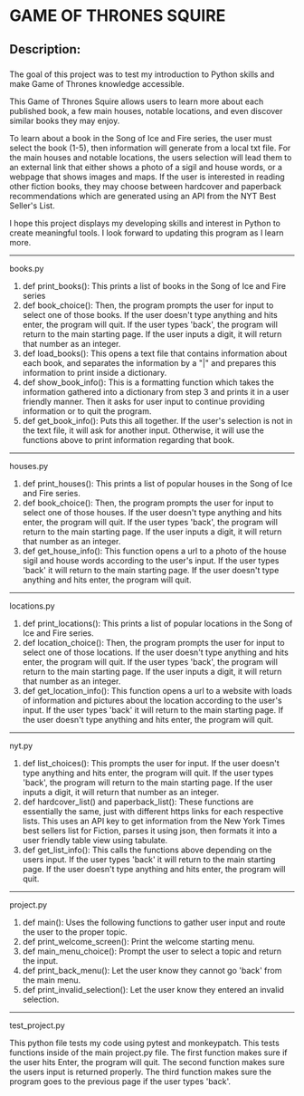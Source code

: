 # GAME OF THRONES SQUIRE
## Description:
###

The goal of this project was to test my introduction to Python skills and make Game of Thrones knowledge accessible.

This Game of Thrones Squire allows users to learn more about each published book, a few main houses, notable locations, and even discover similar books they may enjoy.

To learn about a book in the Song of Ice and Fire series, the user must select the book (1-5), then information will generate from a local txt file. For the main houses and notable locations, the users selection will lead them to an external link that either shows a photo of a sigil and house words, or a webpage that shows images and maps. If the user is interested in reading other fiction books, they may choose between hardcover and paperback recommendations which are generated using an API from the NYT Best Seller's List.

I hope this project displays my developing skills and interest in Python to create meaningful tools. I look forward to updating this program as I learn more.

____
books.py

1. def print_books(): This prints a list of books in the Song of Ice and Fire series
2. def book_choice(): Then, the program prompts the user for input to select one of those books. If the user doesn't type anything and hits enter, the program will quit. If the user types 'back', the program will return to the main starting page. If the user inputs a digit, it will return that number as an integer.
3. def load_books(): This opens a text file that contains information about each book, and separates the information by a "|" and prepares this information to print inside a dictionary.
4. def show_book_info(): This is a formatting function which takes the information gathered into a dictionary from step 3 and prints it in a user friendly manner. Then it asks for user input to continue providing information or to quit the program.
5. def get_book_info(): Puts this all together. If the user's selection is not in the text file, it will ask for another input. Otherwise, it will use the functions above to print information regarding that book.

___
houses.py
1. def print_houses(): This prints a list of popular houses in the Song of Ice and Fire series.
2. def book_choice(): Then, the program prompts the user for input to select one of those houses. If the user doesn't type anything and hits enter, the program will quit. If the user types 'back', the program will return to the main starting page. If the user inputs a digit, it will return that number as an integer.
3. def get_house_info(): This function opens a url to a photo of the house sigil and house words according to the user's input. If the user types 'back' it will return to the main starting page. If the user doesn't type anything and hits enter, the program will quit.


___
locations.py
1. def print_locations(): This prints a list of popular locations in the Song of Ice and Fire series.
2. def location_choice(): Then, the program prompts the user for input to select one of those locations. If the user doesn't type anything and hits enter, the program will quit. If the user types 'back', the program will return to the main starting page. If the user inputs a digit, it will return that number as an integer.
3. def get_location_info(): This function opens a url to a website with loads of information and pictures about the location according to the user's input. If the user types 'back' it will return to the main starting page. If the user doesn't type anything and hits enter, the program will quit.


___
nyt.py
1. def list_choices(): This prompts the user for input. If the user doesn't type anything and hits enter, the program will quit. If the user types 'back', the program will return to the main starting page. If the user inputs a digit, it will return that number as an integer.
2. def hardcover_list() and paperback_list(): These functions are essentially the same, just with different https links for each respective lists. This uses an API key to get information from the New York Times best sellers list for Fiction, parses it using json, then formats it into a user friendly table view using tabulate.
3. def get_list_info(): This calls the functions above depending on the users input. If the user types 'back' it will return to the main starting page. If the user doesn't type anything and hits enter, the program will quit.


___
project.py
1. def main(): Uses the following functions to gather user input and route the user to the proper topic.
2. def print_welcome_screen(): Print the welcome starting menu.
3. def main_menu_choice(): Prompt the user to select a topic and return the input.
4. def print_back_menu(): Let the user know they cannot go 'back' from the main menu.
5. def print_invalid_selection(): Let the user know they entered an invalid selection.

___
test_project.py

This python file tests my code using pytest and monkeypatch. This tests functions inside of the main project.py file. The first function makes sure if the user hits Enter, the program will quit. The second function makes sure the users input is returned properly. The third function makes sure the program goes to the previous page if the user types 'back'.
